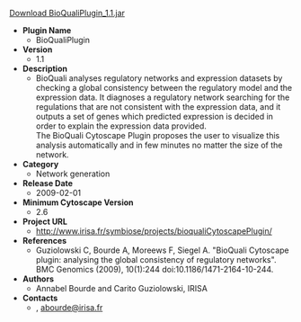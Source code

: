 <a href="BioQualiPlugin_1.1.jar">Download BioQualiPlugin_1.1.jar</a>

* __Plugin Name__
  * BioQualiPlugin
* __Version__
  * 1.1
* __Description__
  * BioQuali analyses regulatory networks and expression datasets by checking a global consistency between the regulatory model and the expression data.  It diagnoses a regulatory network searching for the regulations that are not consistent with the expression data, and it outputs a set of genes which predicted expression is decided in order to explain the expression data provided.<br>The BioQuali Cytoscape Plugin proposes the user to visualize this analysis automatically and in few minutes no matter the size of the network.
* __Category__
  * Network generation
* __Release Date__
  * 2009-02-01
* __Minimum Cytoscape Version__
  * 2.6
* __Project URL__
  * http://www.irisa.fr/symbiose/projects/bioqualiCytoscapePlugin/
* __References__
  * Guziolowski C, Bourde A, Moreews F, Siegel A. \"BioQuali Cytoscape plugin: analysing the global consistency of regulatory networks\". BMC Genomics (2009), 10(1):244 doi:10.1186/1471-2164-10-244.
* __Authors__
  * Annabel Bourde and Carito Guziolowski,  IRISA
* __Contacts__
  * , abourde@irisa.fr
